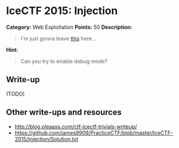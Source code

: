 # IceCTF 2015: Injection

**Category:** Web Exploitation
**Points:** 50
**Description:** 

> I'm just gonna leave <a target='_blank' href='http://web2015.icec.tf/injection'>this</a> here...

**Hint:**

> Can you try to enable debug mode?

## Write-up

(TODO)

## Other write-ups and resources

* <http://blog.oleaass.com/ctf-icectf-trivials-writeup/>
* <https://github.com/james9909/PracticeCTF/blob/master/IceCTF-2015/Injection/Solution.txt>
